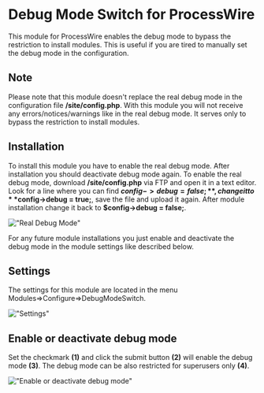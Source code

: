 # Debug Mode Switch for ProcessWire

This module for ProcessWire enables the debug mode to bypass the restriction to install modules. This is useful if you are tired to manually set the debug mode in the configuration.

## Note
Please note that this module doesn't replace the real debug mode in the configuration file **/site/config.php**. With this module you will not receive any errors/notices/warnings like in the real debug mode. It serves only to bypass the restriction to install modules.

## Installation
To install this module you have to enable the real debug mode. After installation you should deactivate debug mode again. To enable the real debug mode, download **/site/config.php** via FTP and open it in a text editor. Look for a line where you can find **$config->debug = false;**, change it to **$config->debug = true;**, save the file and upload it again. After module installation change it back to **$config->debug = false;**.

!["Real Debug Mode"](https://tech-c.net/site/assets/files/1214/debug-mode.jpg)

For any future module installations you just enable and deactivate the debug mode in the module settings like described below.

## Settings
The settings for this module are located in the menu Modules=>Configure=>DebugModeSwitch.

!["Settings"](https://tech-c.net/site/assets/files/1214/settings.jpg)

## Enable or deactivate debug mode
Set the checkmark **(1)** and click the submit button **(2)** will enable the debug mode **(3)**. The debug mode can be also restricted for superusers only **(4)**.

!["Enable or deactivate debug mode"](https://tech-c.net/site/assets/files/1214/enable.jpg)
